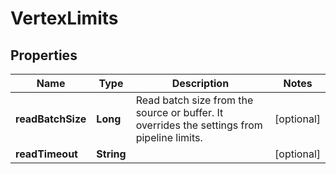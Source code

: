 

# VertexLimits


## Properties

Name | Type | Description | Notes
------------ | ------------- | ------------- | -------------
**readBatchSize** | **Long** | Read batch size from the source or buffer. It overrides the settings from pipeline limits. |  [optional]
**readTimeout** | **String** |  |  [optional]



